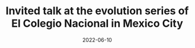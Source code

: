 ---
title: "Invited talk at the evolution series of El Colegio Nacional in Mexico City"
date: 2022-06-10
image: /assets/images/news/8_invited_talk_at_the_evolution_series_of_el_colegio_nacional_in_mexico_cityjune_10_2022.jpg
summary: >
  Spanish talk “En busca de los virus perdidos” by **Antoni Luque**; broadcast widely and followed by a press release.
links:
  primary: https://colnal.mx/agenda/en-busca-de-los-virus-perdidos/
---